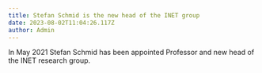 ```yaml
---
title: Stefan Schmid is the new head of the INET group
date: 2023-08-02T11:04:26.117Z
author: Admin
---
```

<!--StartFragment-->

In May 2021 Stefan Schmid has been appointed Professor and new head of the INET research group.

<!--EndFragment-->